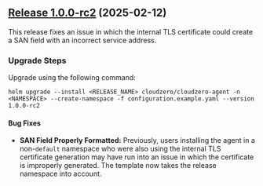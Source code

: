## [Release 1.0.0-rc2](https://github.com/Cloudzero/cloudzero-charts/compare/1.0.0-rc1...1.0.0-rc2) (2025-02-12)

This release fixes an issue in which the internal TLS certificate could create a SAN field with an incorrect service address.

### Upgrade Steps

Upgrade using the following command:

```console
helm upgrade --install <RELEASE_NAME> cloudzero/cloudzero-agent -n <NAMESPACE> --create-namespace -f configuration.example.yaml --version 1.0.0-rc2
```

#### Bug Fixes

- **SAN Field Properly Formatted:** Previously, users installing the agent in a non-`default` namespace who were also using the internal TLS certificate generation may have run into an issue in which the certificate is improperly generated. The template now takes the release namespace into account.
